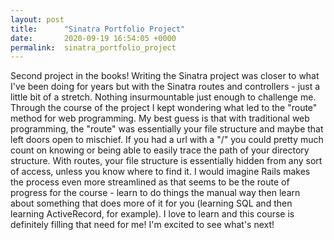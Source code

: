```yaml
---
layout: post
title:      "Sinatra Portfolio Project"
date:       2020-09-19 16:54:05 +0000
permalink:  sinatra_portfolio_project
---
```



Second project in the books!  Writing the Sinatra project was closer to what I've been doing for years but with the Sinatra routes and controllers - just a little bit of a stretch.  Nothing insurmountable just enough to challenge me.  Through the course of the project I kept wondering what led to the "route" method for web programming.  My best guess is that with traditional web programming, the "route" was essentially your file structure and maybe that left doors open to mischief.  If you had a url with a "/" you could pretty much count on knowing or being able to easily trace the path of your directory structure.  With routes, your file structure is essentially hidden from any sort of access, unless you know where to find it.  I would imagine Rails makes the process even more streamlined as that seems to be the route of progress for the course - learn to do things the manual way then learn about something that does more of it for you (learning SQL and then learning ActiveRecord, for example).  I love to learn and this course is definitely filling that need for me!  I'm excited to see what's next!

